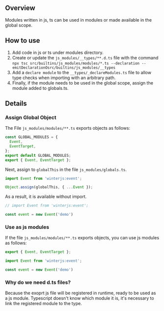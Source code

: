 ## Overview

Modules written in js, ts can be used in modules or made available in the global scope.


## How to use

1. Add code in js or ts under modules directory.
2. Create or update the `js_modules/__types/**.d.ts` file with the command `npx tsc src/builtins/js_modules/modules/*.ts --declaration --emitDeclarationOsrc/builtins/js_modules/__types`
3. Add a `declare module` to the `__types/_declareModules.ts` file to allow type checks when importing with an arbitrary path.
4. Finally, if the module needs to be used in the global scope, assign the module added to globals.ts.

## Details

### Assign Global Object

The File `js_modules/modules/**.ts` exports objects as follows:

```ts
const GLOBAL_MODULES = {
  Event,
  EventTarget,
};
export default GLOBAL_MODULES;
export { Event, EventTarget };
```

Next, assign to `globalThis` in the file `js_modules/globals.ts`.

```ts
import Event from 'winterjs:event';

Object.assign(globalThis, { ...Event });
```

As a result, it is available without import.

```ts
// import Event from 'winterjs:event';

const event = new Event('demo')
```


### Use as js modules

If the file `js_modules/modules/**.ts` exports objects, you can use js modules as follows:

```ts
export { Event, EventTarget };
```

```ts
import Event from 'winterjs:event';

const event = new Event('demo')
```

### Why do we need d.ts files?

Because the exoprt js file will be registered in runtime, ready to be used as a js module.
Typescript doesn't know which module it is, it's necessary to link the registered module to the type.



